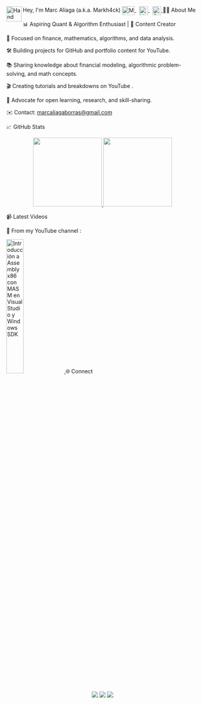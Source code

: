 <img alt="Hand Wave" src="./assets/Hand%20Wave.gif" width="40" align="left"/>
Hey, I'm Marc Aliaga (a.k.a. Markh4ck)
<a href="https://youtube.com/@marcaliaga" target="_blank"> <img align="center" src="https://upload.wikimedia.org/wikipedia/commons/0/09/YouTube_full-color_icon_%282017%29.svg" alt="Marc Aliaga YouTube" height="23px" width="33px"/> </a> &nbsp; <a href="https://linkedin.com/in/marc-aliaga-ciberseguridad" target="_blank"> <img align="center" src="https://cdn-icons-png.flaticon.com/512/174/174857.png" alt="LinkedIn" height="23px" width="23px"/> </a> &nbsp; <a href="mailto:marcaliagaborras@gmailc.com" target="_blank"> <img align="center" src="https://cdn-icons-png.flaticon.com/512/906/906312.png" alt="Gmail" height="23px" width="23px"/> </a>
👨‍💻 About Me

📊 Aspiring Quant & Algorithm Enthusiast | 🎥 Content Creator

🧩 Focused on finance, mathematics, algorithms, and data analysis.

🛠 Building projects for GitHub and portfolio content for YouTube.

📚 Sharing knowledge about financial modeling, algorithmic problem-solving, and math concepts.

🎬 Creating tutorials and breakdowns on YouTube
.

🔐 Advocate for open learning, research, and skill-sharing.

✉️ Contact: marcaliagaborras@gmail.com

📈 GitHub Stats
<p align="center"> <a href="https://github.com/markh4ck"> <img height="180em" src="https://github-readme-stats-eight-theta.vercel.app/api?username=markh4ck&show_icons=true&theme=algolia&include_all_commits=true&count_private=true"/> <img height="180em" src="https://github-readme-stats-eight-theta.vercel.app/api/top-langs/?username=markh4ck&layout=compact&langs_count=8&theme=algolia"/> </a> </p>
📹 Latest Videos

🎥 From my YouTube channel
:

<a href="https://www.youtube.com/watch?v=eqtWiryKf48&t=138s" target="_blank"> <img width="30%" src="https://i.ytimg.com/an_webp/eqtWiryKf48/mqdefault_6s.webp?du=3000&sqp=CMmq4cIG&rs=AOn4CLCQXfU6oxszxueINBkdDxFxAhHH1g" alt="Introducción a Assembly x86 con MASM en Visual Studio y Windows SDK"/> </a>
🌐 Connect
<p align="center"> <a href="https://linkedin.com/in/marc-aliaga-ciberseguridad"><img src="https://img.shields.io/badge/-Marc%20Aliaga-0077B5?style=flat&logo=Linkedin&logoColor=white"/></a> <a href="mailto:marcaliagaborras@gmailc.com"><img src="https://img.shields.io/badge/-marcaliagaborras@gmailc.com-D14836?style=flat&logo=Gmail&logoColor=white"/></a> <a href="https://youtube.com/@marcaliaga"><img src="https://img.shields.io/badge/-YouTube-red?style=flat&logo=youtube&logoColor=white"/></a> </p>

